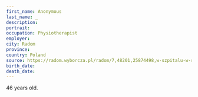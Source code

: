 ```yaml
---
first_name: Anonymous
last_name: _
description: 
portrait: 
occupation: Physiotherapist
employer: 
city: Radom
province: 
country: Poland 
source: https://radom.wyborcza.pl/radom/7,48201,25874498,w-szpitalu-w-radomiu-zmarl-46-letni-lekarz-to-pierwszy-smiertelny.html
birth_date: 
death_date: 
---
```


46 years old.